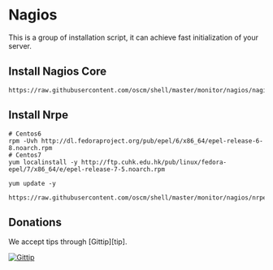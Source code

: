 Nagios
=====
This is a group of installation script, it can achieve fast initialization of your server.

Install Nagios Core
-----
	https://raw.githubusercontent.com/oscm/shell/master/monitor/nagios/nagios.sh
	
Install Nrpe
-----
	# Centos6 
	rpm -Uvh http://dl.fedoraproject.org/pub/epel/6/x86_64/epel-release-6-8.noarch.rpm
	# Centos7
	yum localinstall -y http://ftp.cuhk.edu.hk/pub/linux/fedora-epel/7/x86_64/e/epel-release-7-5.noarch.rpm
	
	yum update -y

	https://raw.githubusercontent.com/oscm/shell/master/monitor/nagios/nrpe.sh

Donations
---------
We accept tips through [Gittip][tip].

[![Gittip](http://img.shields.io/gittip/Homebrew.svg)](https://www.gittip.com/netkiller/)
